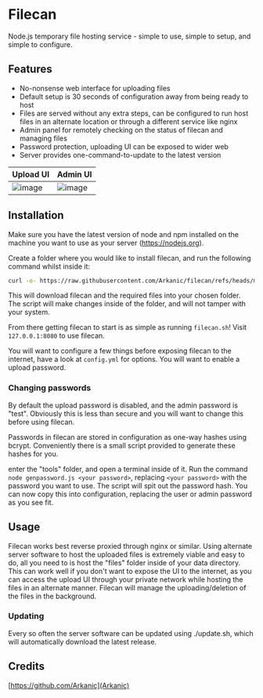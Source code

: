 # Filecan
Node.js temporary file hosting service - simple to use, simple to setup, and simple to configure.

## Features
- No-nonsense web interface for uploading files
- Default setup is 30 seconds of configuration away from being ready to host
- Files are served without any extra steps, can be configured to run host files in an alternate location or through a different service like nginx
- Admin panel for remotely checking on the status of filecan and managing files
- Password protection, uploading UI can be exposed to wider web
- Server provides one-command-to-update to the latest version

Upload UI | Admin UI
--- | ---
 ![image](https://github.com/user-attachments/assets/03b845af-23a7-4d6d-b283-81cb65e93ec3) | ![image](https://github.com/user-attachments/assets/d045eb72-83fc-4cf6-b174-1f1a67b86c46)


## Installation
Make sure you have the latest version of node and npm installed on the machine you want to use as your server (https://nodejs.org).

Create a folder where you would like to install filecan, and run the following command whilst inside it:

```sh
curl -o- https://raw.githubusercontent.com/Arkanic/filecan/refs/heads/main/tools/filecan.sh | bash
```

This will download filecan and the required files into your chosen folder. The script will make changes inside of the folder, and will not tamper with your system.

From there getting filecan to start is as simple as running `filecan.sh`! Visit `127.0.0.1:8080` to use filecan.

You will want to configure a few things before exposing filecan to the internet, have a look at `config.yml` for options. You will want to enable a upload password.

### Changing passwords
By default the upload password is disabled, and the admin password is "test". Obviously this is less than secure and you will want to change this before using filecan.

Passwords in filecan are stored in configuration as one-way hashes using bcrypt. Conveniently there is a small script provided to generate these hashes for you.

enter the "tools" folder, and open a terminal inside of it. Run the command `node genpassword.js <your password>`, replacing `<your password>` with the password you want to use. The script will spit out the password hash. You can now copy this into configuration, replacing the user or admin password as you see fit.

## Usage
Filecan works best reverse proxied through nginx or similar. Using alternate server software to host the uploaded files is extremely viable and easy to do, all you need to is host the "files" folder inside of your data directory. This can work well if you don't want to expose the UI to the internet, as you can access the upload UI through your private network while hosting the files in an alternate manner. Filecan will manage the uploading/deletion of the files in the background.

### Updating
Every so often the server software can be updated using ./update.sh, which will automatically download the latest release.

## Credits
[https://github.com/Arkanic](Arkanic)
